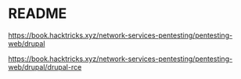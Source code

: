 # README

https://book.hacktricks.xyz/network-services-pentesting/pentesting-web/drupal

https://book.hacktricks.xyz/network-services-pentesting/pentesting-web/drupal/drupal-rce